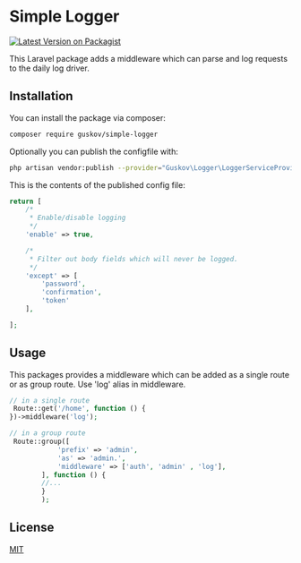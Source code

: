 # Simple Logger
[![Latest Version on Packagist](https://img.shields.io/packagist/v/spatie/laravel-http-logger.svg?style=flat-square)](https://packagist.org/packages/spatie/laravel-http-logger)

This Laravel package adds a middleware which can parse and log requests to the daily log driver.

## Installation

You can install the package via composer:

```bash
composer require guskov/simple-logger
```

Optionally you can publish the configfile with:

```bash
php artisan vendor:publish --provider="Guskov\Logger\LoggerServiceProvider" --tag="simple-logger" 
```

This is the contents of the published config file:

```php
return [
    /*
     * Enable/disable logging
     */
    'enable' => true,

    /*
     * Filter out body fields which will never be logged.
     */
    'except' => [
        'password',
        'confirmation',
        'token'
    ],

];   
```

## Usage
This packages provides a middleware which can be added as a single route or as group route. Use 'log' alias in middleware.

```php
// in a single route
 Route::get('/home', function () {
})->middleware('log');

// in a group route
 Route::group([
            'prefix' => 'admin',
            'as' => 'admin.',
            'middleware' => ['auth', 'admin' , 'log'],
        ], function () {
        //...
        }
        );
```

## License
[MIT](https://choosealicense.com/licenses/mit/)